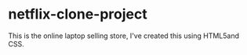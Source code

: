 # netflix-clone-project
This is the online laptop selling store, I've created this using HTML5and  CSS.
